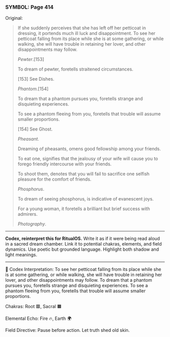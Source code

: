### SYMBOL: Page 414

Original:
> If she suddenly perceives that she has left off her petticoat
> in dressing, it portends much ill luck and disappointment.
> To see her petticoat falling from its place while she is
> at some gathering, or while walking, she will have trouble
> in retaining her lover, and other disappointments may follow.
> 
> 
> _Pewter_.[153]
> 
> 
> To dream of pewter, foretells straitened circumstances.
> 
> 
> 
> [153] See Dishes.
> 
> 
> _Phantom_.[154]
> 
> 
> To dream that a phantom pursues you, foretells strange
> and disquieting experiences.
> 
> 
> To see a phantom fleeing from you, foretells that trouble
> will assume smaller proportions.
> 
> 
> 
> [154] See Ghost.
> 
> 
> _Pheasant_.
> 
> 
> Dreaming of pheasants, omens good fellowship among your friends.
> 
> 
> To eat one, signifies that the jealousy of your wife will cause
> you to forego friendly intercourse with your friends.
> 
> 
> To shoot them, denotes that you will fail to sacrifice one selfish pleasure
> for the comfort of friends.
> 
> 
> _Phosphorus_.
> 
> 
> To dream of seeing phosphorus, is indicative of evanescent joys.
> 
> 
> For a young woman, it foretells a brilliant but brief success with admirers.
> 
> 
> _Photography_.

---

**Codex, reinterpret this for RitualOS.**
Write it as if it were being read aloud in a sacred dream chamber.
Link it to potential chakras, elements, and field dynamics.
Use poetic but grounded language.
Highlight both shadow and light meanings.

---

🔁 Codex Interpretation:
To see her petticoat falling from its place while she is at some gathering, or while walking, she will have trouble in retaining her lover, and other disappointments may follow. To dream that a phantom pursues you, foretells strange and disquieting experiences. To see a phantom fleeing from you, foretells that trouble will assume smaller proportions.

Chakras: Root 🟥, Sacral 🟧

Elemental Echo: Fire 🔥, Earth 🌍

Field Directive: Pause before action. Let truth shed old skin.
